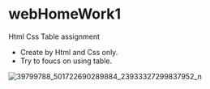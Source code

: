 # webHomeWork1
Html Css Table assignment

+  Create by Html and Css only.
+  Try to foucs on using table.

![39799788_501722690289884_23933327299837952_n](https://user-images.githubusercontent.com/12676014/44633731-e6427300-a95c-11e8-86c0-27b4d21a74bd.png)
